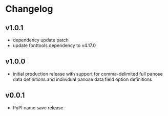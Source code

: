 # Changelog

## v1.0.1

- dependency update patch
- update fonttools dependency to v4.17.0

## v1.0.0

- initial production release with support for comma-delimited full panose data definitions and individual panose data field option definitions

## v0.0.1

- PyPI name save release
